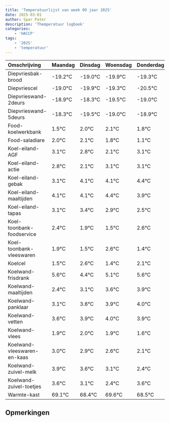 ```yaml
---
title: 'Temperatuurlijst van week 09 jaar 2025'
date: 2025-03-01
author: Spar Pater
description: 'Themperatuur logboek'
categories:
    - 'HACCP'
tags:
    - '2025'
    - 'temperatuur'
---
```

|Omschrijving|Maandag|Dinsdag|Woensdag|Donderdag|Vrijdag|Zaterdag|Zondag|
|:---|:---|:---|:---|:---|:---|:---|:---|
|Diepvriesbak-brood|-19.2°C|-19.0°C|-19.9°C|-19.3°C|-20.5°C|-20.0°C| |
|Diepvriescel|-19.0°C|-19.9°C|-19.3°C|-20.5°C|-20.0°C|-19.9°C| |
|Diepvrieswand-2deurs|-18.9°C|-18.3°C|-19.5°C|-19.0°C|-18.9°C|-19.2°C| |
|Diepvrieswand-5deurs|-18.3°C|-19.5°C|-19.0°C|-18.9°C|-19.2°C|-19.9°C| |
|Food-koelwerkbank|1.5°C|2.0°C|2.1°C|1.8°C|1.1°C|2.1°C| |
|Food-saladiare|2.0°C|2.1°C|1.8°C|1.1°C|2.1°C|2.1°C| |
|Koel-eiland-AGF|3.1°C|2.8°C|2.1°C|3.1°C|3.1°C|3.4°C| |
|Koel-eiland-actie|2.8°C|2.1°C|3.1°C|3.1°C|3.4°C|2.9°C| |
|Koel-eiland-gebak|3.1°C|4.1°C|4.1°C|4.4°C|3.9°C|3.5°C| |
|Koel-eiland-maaltijden|4.1°C|4.1°C|4.4°C|3.9°C|3.5°C|4.6°C| |
|Koel-eiland-tapas|3.1°C|3.4°C|2.9°C|2.5°C|3.6°C|2.4°C| |
|Koel-toonbank-foodservice|2.4°C|1.9°C|1.5°C|2.6°C|1.4°C|2.1°C| |
|Koel-toonbank-vleeswaren|1.9°C|1.5°C|2.6°C|1.4°C|2.1°C|2.6°C| |
|Koelcel|1.5°C|2.6°C|1.4°C|2.1°C|2.6°C|2.9°C| |
|Koelwand-frisdrank|5.6°C|4.4°C|5.1°C|5.6°C|5.9°C|6.0°C| |
|Koelwand-maaltijden|2.4°C|3.1°C|3.6°C|3.9°C|4.0°C|3.9°C| |
|Koelwand-panklaar|3.1°C|3.6°C|3.9°C|4.0°C|3.9°C|3.6°C| |
|Koelwand-vetten|3.6°C|3.9°C|4.0°C|3.9°C|3.6°C|3.1°C| |
|Koelwand-vlees|1.9°C|2.0°C|1.9°C|1.6°C|1.1°C|0.4°C| |
|Koelwand-vleeswaren-en-kaas|3.0°C|2.9°C|2.6°C|2.1°C|1.4°C|2.6°C| |
|Koelwand-zuivel-melk|3.9°C|3.6°C|3.1°C|2.4°C|3.6°C|2.5°C| |
|Koelwand-zuivel-toetjes|3.6°C|3.1°C|2.4°C|3.6°C|2.5°C|3.3°C| |
|Warmte-kast|69.1°C|68.4°C|69.6°C|68.5°C|69.3°C|68.9°C| |

## Opmerkingen



